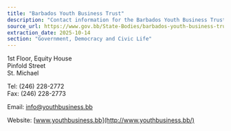 ```yaml
---
title: "Barbados Youth Business Trust"
description: "Contact information for the Barbados Youth Business Trust, including address, phone, fax, email, and website."
source_url: https://www.gov.bb/State-Bodies/barbados-youth-business-trust
extraction_date: 2025-10-14
section: "Government, Democracy and Civic Life"
---
```


1st Floor, Equity House  
Pinfold Street  
St. Michael

Tel: (246) 228-2772  
Fax: (246) 228-2773

Email: [info@youthbusiness.bb](mailto:info@youthbusiness.bb)

Website: [www.youthbusiness.bb](http://www.youthbusiness.bb/)
```